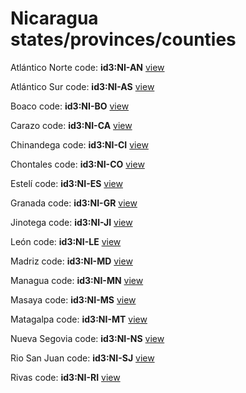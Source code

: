 # Nicaragua states/provinces/counties
Atlántico Norte     code: **id3:NI-AN**     [view](../export/geojson/medium/id3/ni/an.geojson)     


Atlántico Sur     code: **id3:NI-AS**     [view](../export/geojson/medium/id3/ni/as.geojson)     


Boaco     code: **id3:NI-BO**     [view](../export/geojson/medium/id3/ni/bo.geojson)     


Carazo     code: **id3:NI-CA**     [view](../export/geojson/medium/id3/ni/ca.geojson)     


Chinandega     code: **id3:NI-CI**     [view](../export/geojson/medium/id3/ni/ci.geojson)     


Chontales     code: **id3:NI-CO**     [view](../export/geojson/medium/id3/ni/co.geojson)     


Estelí     code: **id3:NI-ES**     [view](../export/geojson/medium/id3/ni/es.geojson)     


Granada     code: **id3:NI-GR**     [view](../export/geojson/medium/id3/ni/gr.geojson)     


Jinotega     code: **id3:NI-JI**     [view](../export/geojson/medium/id3/ni/ji.geojson)     


León     code: **id3:NI-LE**     [view](../export/geojson/medium/id3/ni/le.geojson)     


Madriz     code: **id3:NI-MD**     [view](../export/geojson/medium/id3/ni/md.geojson)     


Managua     code: **id3:NI-MN**     [view](../export/geojson/medium/id3/ni/mn.geojson)     


Masaya     code: **id3:NI-MS**     [view](../export/geojson/medium/id3/ni/ms.geojson)     


Matagalpa     code: **id3:NI-MT**     [view](../export/geojson/medium/id3/ni/mt.geojson)     


Nueva Segovia     code: **id3:NI-NS**     [view](../export/geojson/medium/id3/ni/ns.geojson)     


Rio San Juan     code: **id3:NI-SJ**     [view](../export/geojson/medium/id3/ni/sj.geojson)     


Rivas     code: **id3:NI-RI**     [view](../export/geojson/medium/id3/ni/ri.geojson)     

